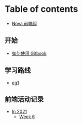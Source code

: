 # Table of contents

- [Nova 前端组](README.md)

## 开始

- [如何使用 Gitbook]()

## 学习路线

- [eg1]()

## 前端活动记录

- [In 2021]()
  - [Week 6](/record/Week6.md)
